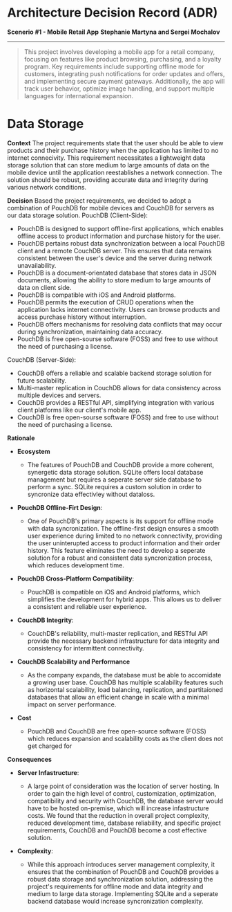 # Architecture Decision Record (ADR)
**Scenerio #1 - Mobile Retail App**
**Stephanie Martyna and Sergei Mochalov**
___
> This project involves developing a mobile app for a retail company, focusing on features like product browsing, purchasing, and a loyalty program. Key requirements include supporting offline mode for customers, integrating push notifications for order updates and offers, and implementing secure payment gateways. Additionally, the app will track user behavior, optimize image handling, and support multiple languages for international expansion.

# Data Storage

**Context**
The project requirements state that the user should be able to view products and their purchase history when the application has limited to no internet connecivity. This requirement necessitates a lightweight data storage solution that can store medium to large amounts of data on the mobile device until the application reestablishes a network connection. The solution should be robust, providing accurate data and integrity during various network conditions.

**Decision**
Based the project requirements, we decided to adopt a combination of PouchDB for mobile devices and CouchDB for servers as our data storage solution.
PouchDB (Client-Side):
- PouchDB is designed to support offline-first applications, which enables offline access to product information and purchase history for the user.
- PouchDB pertains robust data synchronization between a local PouchDB client and a remote CouchDB server. This ensures that data remains consistent between the user's device and the server during network unavailability.
- PouchDB is a document-orientated database that stores data in JSON documents, allowing the ability to store medium to large amounts of data on client side.
- PouchDB is compatible with iOS and Android platforms.
- PouchDB permits the execution of CRUD operations when the application lacks internet connectivity. Users can browse products and access purchase history without interruption.
- PouchDB offers mechanisms for resolving data conflicts that may occur during synchronization, maintaining data accuracy.
- PouchDB is free open-sourse software (FOSS) and free to use without the need of purchasing a license.

CouchDB (Server-Side):
- CouchDB offers a reliable and scalable backend storage solution for future scalability.
- Multi-master replication in CouchDB allows for data consistency across multiple devices and servers.
- CouchDB provides a RESTful API, simplifying integration with various client platforms like our client's mobile app.
- CouchDB is free open-sourse software (FOSS) and free to use without the need of purchasing a license.

**Rationale**

- **Ecosystem**
   - The features of PouchDB and CouchDB provide a more coherent, synergetic data storage solution. SQLite offers local database management but requires a seperate server side database to perform a sync. SQLite requires a custom solution in order to syncronize data effectivley without dataloss. 

- **PouchDB Offline-Firt Design**:
   - One of PouchDB's primary aspects is its support for offline mode with data syncronization. The offline-first design ensures a smooth user experience during limited to no network connectivity, providing the user uninterupted access to product information and their order history. This feature eliminates the need to develop a seperate solution for a robust and consistent data syncronization process, which reduces development time. 

- **PouchDB Cross-Platform Compatibility**:
   - PouchDB is compatible on iOS and Android platforms, which simplifies the development for hybrid apps. This allows us to deliver a consistent and reliable user experience.

- **CouchDB Integrity**:
   - CouchDB's reliability, multi-master replication, and RESTful API provide the necessary backend infrastructure for data integrity and consistency for intermittent connectivity.

- **CouchDB Scalability and Performance**
   - As the company expands, the database must be able to accomidate a growing user base. CouchDB has multiple scalability features such as horizontal scalability, load balancing, replication, and partitaioned databases that allow an efficient change in scale with a minimal impact on server performance. 

- **Cost**
   - PouchDB and CouchDB are free open-source software (FOSS) which reduces expansion and scalability costs as the client does not get charged for 

**Consequences**

- **Server Infastructure**:
   - A large point of consideration was the location of server hosting. In order to gain the high level of control, customization, optimization, compatibility and security with CouchDB, the database server would have to be hosted on-premise, which will increase infastructure costs. We found that the reduction in overall project complexity, reduced development time, database reliability, and specific project requirements, CouchDB and PouchDB become a cost effective solution.

- **Complexity**: 
   - While this approach introduces server management complexity, it ensures that the combination of PouchDB and CouchDB provides a robust data storage and synchronization solution, addressing the project's requirements for offline mode and data integrity and medium to large data storage. Implementing SQLite and a seperate backend database would increase syncronization complexity.





